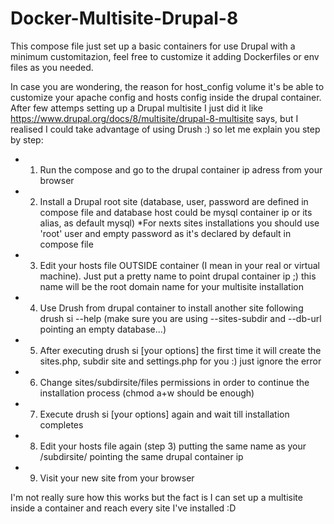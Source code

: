 # Docker-Multisite-Drupal-8

This compose file just set up a basic containers for use Drupal with a minimum customitazion, feel free to customize it adding Dockerfiles or env files as you needed.

In case you are wondering, the reason for host_config volume it's be able to customize your apache config and hosts config inside the drupal container. After few attemps setting up a Drupal multisite I just did it like https://www.drupal.org/docs/8/multisite/drupal-8-multisite says, but I realised I could take advantage of using Drush :) so let me explain you step by step:

- 1) Run the compose and go to the drupal container ip adress from your browser

- 2) Install a Drupal root site (database, user, password are defined in compose file and database host could be mysql container ip or its alias, as default mysql) *For nexts sites installations you should use 'root' user and empty password as it's declared by default in compose file

- 3) Edit your hosts file OUTSIDE container (I mean in your real or virtual machine). Just put a pretty name to point drupal container ip ;) this name will be the root domain name for your multisite installation

- 4) Use Drush from drupal container to install another site following drush si --help (make sure you are using --sites-subdir and --db-url pointing an empty database...)

- 5) After executing drush si [your options] the first time it will create the sites.php, subdir site and settings.php for you :) just ignore the error

- 6) Change sites/subdirsite/files permissions in order to continue the installation process (chmod a+w should be enough)

- 7) Execute drush si [your options] again and wait till installation completes

- 8) Edit your hosts file again (step 3) putting the same name as your /subdirsite/ pointing the same drupal container ip

- 9) Visit your new site from your browser


I'm not really sure how this works but the fact is I can set up a multisite inside a container and reach every site I've installed :D
